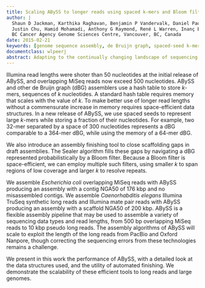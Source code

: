 ```yaml
---
title: Scaling ABySS to longer reads using spaced k-mers and Bloom filters
author: |
  Shaun D Jackman, Karthika Raghavan, Benjamin P Vandervalk, Daniel Paulino,
  Justin Chu, Hamid Mohamadi, Anthony G Raymond, René L Warren, Inanç Birol
  BC Cancer Agency Genome Sciences Centre, Vancouver, BC, Canada
date: 2015-02-21
keywords: [genome sequence assembly, de Bruijn graph, spaced-seed k-mer, Bloom filter]
documentclass: wlpeerj
abstract: Adapting to the continually changing landscape of sequencing technology is a particular challenge when maintaining an assembly software package such as ABySS that spans years of development. It also offers opportunities for better assemblies if new algorithms capitalize on the technology improvements.
---
```


Illumina read lengths were shoter than 50 nucleotides at the initial release of ABySS, and overlapping MiSeq reads now exceed 500 nucleotides. ABySS and other de Bruijn graph (dBG) assemblers use a hash table to store *k*-mers, sequences of *k* nucleotides. A standard hash table requires memory that scales with the value of *k*. To make better use of longer read lengths without a commensurate increase in memory requires space-efficient data structures. In a new release of ABySS, we use spaced seeds to represent large *k*-mers while storing a fraction of their nucleotides. For example, two 32-mer separated by a space of 300 nucleotides represents a dBG comparable to a 364-mer dBG, while using the memory of a 64-mer dBG.

We also introduce an assembly finishing tool to close scaffolding gaps in draft assemblies. The Sealer algorithm fills these gaps by navigating a dBG represented probabilistically by a Bloom filter. Because a Bloom filter is space-efficient, we can employ multiple such filters, using smaller *k* to span regions of low coverage and larger *k* to resolve repeats.

We assemble *Escherichia coli* overlapping MiSeq reads with ABySS producing an assembly with a contig NGA50 of 176 kbp and no misassembled contigs. We assemble *Caenorhabditis elegans* Illumina TruSeq synthetic long reads and Illumina mate pair reads with ABySS producing an assembly with a scaffold NGA50 of 200 kbp. ABySS is a flexible assembly pipeline that may be used to assemble a variety of sequencing data types and read lengths, from 500 bp overlapping MiSeq reads to 10 kbp pseudo long reads. The assembly algorithms of ABySS will scale to exploit the length of the long reads from PacBio and Oxford Nanpore, though correcting the sequencing errors from these technologies remains a challenge.

We present in this work the performance of ABySS, with a detailed look at the data structures used, and the utility of automated finishing. We demonstrate the scalability of these efficient tools to long reads and large genomes.
